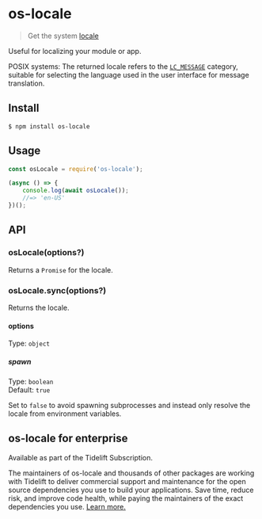 # os-locale

> Get the system [locale](https://en.wikipedia.org/wiki/Locale_(computer_software))

Useful for localizing your module or app.

POSIX systems: The returned locale refers to the [`LC_MESSAGE`](http://www.gnu.org/software/libc/manual/html_node/Locale-Categories.html#Locale-Categories) category, suitable for selecting the language used in the user interface for message translation.

## Install

```
$ npm install os-locale
```

## Usage

```js
const osLocale = require('os-locale');

(async () => {
	console.log(await osLocale());
	//=> 'en-US'
})();
```
## API

### osLocale(options?)

Returns a `Promise` for the locale.

### osLocale.sync(options?)

Returns the locale.

#### options

Type: `object`

##### spawn

Type: `boolean`\
Default: `true`

Set to `false` to avoid spawning subprocesses and instead only resolve the locale from environment variables.

## os-locale for enterprise

Available as part of the Tidelift Subscription.

The maintainers of os-locale and thousands of other packages are working with Tidelift to deliver commercial support and maintenance for the open source dependencies you use to build your applications. Save time, reduce risk, and improve code health, while paying the maintainers of the exact dependencies you use. [Learn more.](https://tidelift.com/subscription/pkg/npm-os-locale?utm_source=npm-os-locale&utm_medium=referral&utm_campaign=enterprise&utm_term=repo)
